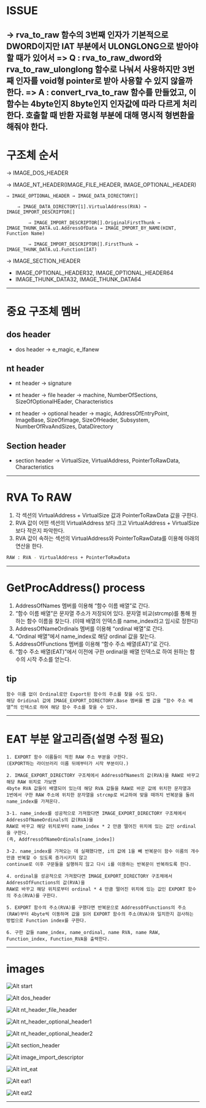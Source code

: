 # ISSUE

-> rva_to_raw 함수의 3번째 인자가 기본적으로 DWORD이지만 IAT 부분에서 ULONGLONG으로 받아야 할 때가 있어서
        => Q : rva_to_raw_dword와 rva_to_raw_ulonglong 함수로 나눠서 사용하지만 3번째 인자를 void형 pointer로 받아 사용할 수 있지 않을까 한다.
        => A : convert_rva_to_raw 함수를 만들었고, 이 함수는 4byte인지 8byte인지 인자값에 따라 다르게 처리한다.
        호출할 때 반환 자료형 부분에 대해 명시적 형변환을 해줘야 한다.
---

# 구조체 순서

→ IMAGE_DOS_HEADER

→ IMAGE_NT_HEADER(IMAGE_FILE_HEADER, IMAGE_OPTIONAL_HEADER)

    ⇒ IMAGE_OPTIONAL_HEADER → IMAGE_DATA_DIRECTORY[]

        ⇒ IMAGE_DATA_DIRECTORY[1].VirtualAddress(RVA) → IMAGE_IMPORT_DESCRIPTOR[]

            ⇒ IMAGE_IMPORT_DESCRIPTOR[].OriginalFirstThunk → IMAGE_THUNK_DATA.u1.AddressOfData → IMAGE_IMPORT_BY_NAME(HINT, Function Name)

            ⇒ IMAGE_IMPORT_DESCRIPTOR[].FirstThunk → IMAGE_THUNK_DATA.u1.Function(IAT)

→ IMAGE_SECTION_HEADER

- IMAGE_OPTIONAL_HEADER32, IMAGE_OPTIONAL_HEADER64
- IMAGE_THUNK_DATA32, IMAGE_THUNK_DATA64

---

# 중요 구조체 멤버

## dos header
- dos header → e_magic, e_lfanew

## nt header
- nt header → signature

- nt header → file header → machine, NumberOfSections, SizeOfOptionalHEader, Characteristics

- nt header → optional header → magic, AddressOfEntryPoint, ImageBase, SizeOfimage, SizeOfHeader, Subsystem, NumberOfRvaAndSizes, DataDirectory

## Section header
- section header → VirtualSize, VirtualAddress, PointerToRawData, Characteristics

---

# RVA To RAW
1. 각 섹션의 VirtualAddress + VirtualSize 값과 PointerToRawData 값을 구한다.
2. RVA 값이 어떤 섹션의 VirtualAddress 보다 크고 VirtualAddress + VirtualSize 보다 작은지 파악한다.
3. RVA 값이 속하는 섹션의 VirtualAddress와 PointerToRawData를 이용해 아래의 연산을 한다.
```bash
RAW : RVA - VirtualAddress + PointerToRawData
```

---

# GetProcAddress() process

1. AddressOfNames 멤버를 이용해 “함수 이름 배열”로 간다.
2. “함수 이름 배열”은 문자열 주소가 저장되어 있다.
문자열 비교(strcmp)를 통해 원하는 함수 이름을 찾는다.
(이때 배열의 인덱스를 name_index라고 임시로 정한다)
3. AddressOfNameOrdinals 멤버를 이용해 “ordinal 배열”로 간다.
4. “Ordinal 배열”에서 name_index로 해당 ordinal 값을 찾는다.
5. AddressOfFunctions 멤버를 이용해 “함수 주소 배열(EAT)”로 간다.
6. “함수 주소 배열(EAT)”에서 이전에 구한 ordinal을 배열 인덱스로 하여 원하는 함수의 시작 주소를 얻는다.

## tip
    함수 이름 없이 Ordinal로만 Export된 함수의 주소를 찾을 수도 있다.
    해당 Oridinal 값에 IMAGE_EXPORT_DIRECTORY.Base 멤버를 뺀 값을 “함수 주소 배열”의 인덱스로 하여 해당 함수 주소를 찾을 수 있다.

---

# EAT 부분 알고리즘(설명 수정 필요)

    1. EXPORT 함수 이름들이 적힌 RAW 주소 부분을 구한다.
    (EXPORT하는 라이브러리 이름 뒤에부터가 시작 부분이다.)

    2. IMAGE_EXPORT_DIRECTORY 구조체에서 AddressOfNames의 값(RVA)을 RAW로 바꾸고 해당 RAW 위치로 가보면
    4byte RVA 값들이 배열되어 있는데 해당 RVA 값들을 RAW로 바꾼 값에 위치한 문자열과
    1번에서 구한 RAW 주소에 위치한 문자열을 strcmp로 비교하여 맞을 때까지 반복문을 돌려 name_index를 가져온다.

    3-1. name_index를 성공적으로 가져왔다면 IMAGE_EXPORT_DIRECTORY 구조체에서 AddressOfNameOrdinals의 값(RVA)을
    RAW로 바꾸고 해당 위치로부터 name_index * 2 만큼 떨어진 위치에 있는 값인 ordinal을 구한다.
    (즉, AddfressOfNameOrdinals[name_index])
    
    3-2. name_index를 가져오는 데 실패했다면, i의 값에 1을 빼 반복문이 함수 이름의 개수만큼 반복할 수 있도록 증가시키지 않고
    continue로 이후 구문들을 실행하지 않고 다시 i를 이용하는 반복문이 반복하도록 한다.

    4. ordinal을 성공적으로 가져왔다면 IMAGE_EXPORT_DIRECTORY 구조체에서 AddressOfFunctions의 값(RVA)을
    RAW로 바꾸고 해당 위치로부터 ordinal * 4 만큼 떨어진 위치에 있는 값인 EXPORT 함수의 주소(RVA)를 구한다.

    5. EXPORT 함수의 주소(RVA)를 구했다면 반복문으로 AddressOfFunctions의 주소(RAW)부터 4byte씩 이동하며 값을 읽어 EXPORT 함수의 주소(RVA)와 일치한지 검사하는 방법으로 Function index를 구한다.

    6. 구한 값들 name_index, name_ordinal, name RVA, name RAW, Function_index, Function_RVA을 출력한다.

---

# images
![Alt start](./images/1.jpg)

![Alt dos_header](./images/dos_header.jpg)

![Alt nt_header_file_header](./images/nt_header_file_header.jpg)

![Alt nt_header_optional_header1](./images/nt_header_optional_header_1.jpg)

![Alt nt_header_optional_header2](./images/nt_header_optional_header_2.jpg)

![Alt section_header](./images/section_header.jpg)

![Alt image_import_descriptor](./images/iid.jpg)

![Alt int_eat](./images/int_iat.jpg)

![Alt eat1](./images/eat_1.jpg)

![Alt eat2](./images/eat_2.jpg)

---
